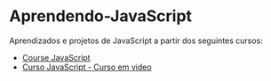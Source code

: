 <h1>Aprendendo-JavaScript</h1>

Aprendizados e projetos de JavaScript a partir dos seguintes cursos:
<ul>
  <li><a href="https://www.youtube.com/watch?v=SBmSRK3feww">Course JavaScript</a> </li>
  <li><a href="https://www.youtube.com/watch?v=BXqUH86F-kA&list=PLntvgXM11X6pi7mW0O4ZmfUI1xDSIbmTm">Curso JavaScript - Curso em video</a></li>
</ul>
